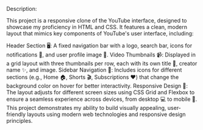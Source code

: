 Description:

This project is a responsive clone of the YouTube interface, designed to showcase my proficiency in HTML and CSS. It features a clean, modern layout that mimics key components of YouTube's user interface, including:

Header Section 🖥️: A fixed navigation bar with a logo, search bar, icons for notifications 🔔, and user profile image 👤.
Video Thumbnails 📹: Displayed in a grid layout with three thumbnails per row, each with its own title 📜, creator name ✨, and image.
Sidebar Navigation 📂: Includes icons for different sections (e.g., Home 🏠, Shorts 🎬, Subscriptions ❤️) that change the background color on hover for better interactivity.
Responsive Design 📱: The layout adjusts for different screen sizes using CSS Grid and Flexbox to ensure a seamless experience across devices, from desktop 💻 to mobile 📲.
This project demonstrates my ability to build visually appealing, user-friendly layouts using modern web technologies and responsive design principles.
